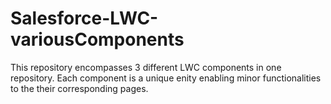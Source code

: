 # Salesforce-LWC-variousComponents

This repository encompasses 3 different LWC components in one repository. Each component is a unique enity enabling minor functionalities to the their corresponding pages.
